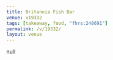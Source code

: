 ```yaml
---
title: Britannia Fish Bar
venue: v19332
tags: [takeaway, food, "fhrs:248691"]
permalink: /v/19332/
layout: venue
---
```

null